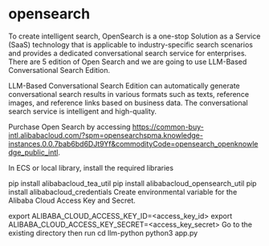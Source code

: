 # opensearch
To create intelligent search, OpenSearch is a one-stop Solution as a Service (SaaS) technology that is applicable to industry-specific search scenarios and provides a dedicated conversational search service for enterprises. There are 5 edition of Open Search and we are going to use LLM-Based Conversational Search Edition.

LLM-Based Conversational Search Edition can automatically generate conversational search results in various formats such as texts, reference images, and reference links based on business data. The conversational search service is intelligent and high-quality.

Purchase Open Search by accessing https://common-buy-intl.alibabacloud.com/?spm=opensearchspma.knowledge-instances.0.0.7bab6bd6DJt9Yf&commodityCode=opensearch_openknowledge_public_intl.

In ECS or local library, install the required libraries

pip install alibabacloud_tea_util 
pip install alibabacloud_opensearch_util
pip install alibabacloud_credentials
Create environmental variable for the Alibaba Cloud Access Key and Secret.

export ALIBABA_CLOUD_ACCESS_KEY_ID=<access_key_id> 
export ALIBABA_CLOUD_ACCESS_KEY_SECRET=<access_key_secret>
Go to the existing directory then run
cd llm-python
python3 app.py
